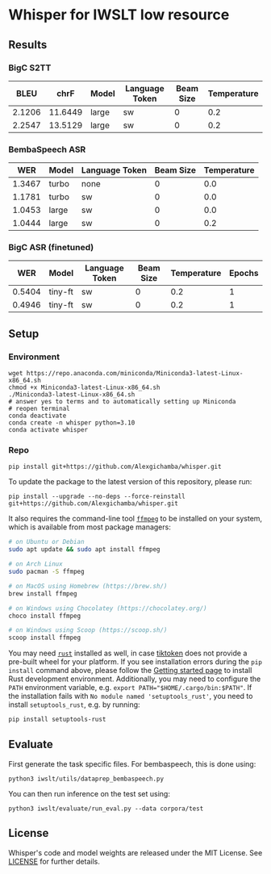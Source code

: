 # Whisper for IWSLT low resource

## Results

### BigC S2TT
| BLEU    |chrF     | Model | Language Token | Beam Size | Temperature |
|---------|---------|-------|--------------- |-----------|-------------|
|  2.1206 |  11.6449| large | sw             | 0         | 0.2         |
|  2.2547 |  13.5129| large | sw             | 0         | 0.2         |

### BembaSpeech ASR
| WER     | Model | Language Token | Beam Size | Temperature |
|---------|-------|--------------- |-----------|-------------|
| 1.3467  | turbo | none           | 0         | 0.0         |
| 1.1781  | turbo | sw             | 0         | 0.0         |
| 1.0453  | large | sw             | 0         | 0.0         |
| 1.0444  | large | sw             | 0         | 0.2         |

### BigC ASR (finetuned)
| WER    | Model | Language Token | Beam Size | Temperature | Epochs |
|---------|-------|--------------- |-----------|-------------|-------------|
| 0.5404  | tiny-ft | sw             | 0         | 0.2         |1|
| 0.4946 | tiny-ft | sw             | 0         | 0.2         |1|


## Setup

### Environment
```shell
wget https://repo.anaconda.com/miniconda/Miniconda3-latest-Linux-x86_64.sh
chmod +x Miniconda3-latest-Linux-x86_64.sh
./Miniconda3-latest-Linux-x86_64.sh
# answer yes to terms and to automatically setting up Miniconda
# reopen terminal
conda deactivate
conda create -n whisper python=3.10
conda activate whisper
```
### Repo

    pip install git+https://github.com/Alexgichamba/whisper.git 

To update the package to the latest version of this repository, please run:

    pip install --upgrade --no-deps --force-reinstall git+https://github.com/Alexgichamba/whisper.git

It also requires the command-line tool [`ffmpeg`](https://ffmpeg.org/) to be installed on your system, which is available from most package managers:

```bash
# on Ubuntu or Debian
sudo apt update && sudo apt install ffmpeg

# on Arch Linux
sudo pacman -S ffmpeg

# on MacOS using Homebrew (https://brew.sh/)
brew install ffmpeg

# on Windows using Chocolatey (https://chocolatey.org/)
choco install ffmpeg

# on Windows using Scoop (https://scoop.sh/)
scoop install ffmpeg
```

You may need [`rust`](http://rust-lang.org) installed as well, in case [tiktoken](https://github.com/openai/tiktoken) does not provide a pre-built wheel for your platform. If you see installation errors during the `pip install` command above, please follow the [Getting started page](https://www.rust-lang.org/learn/get-started) to install Rust development environment. Additionally, you may need to configure the `PATH` environment variable, e.g. `export PATH="$HOME/.cargo/bin:$PATH"`. If the installation fails with `No module named 'setuptools_rust'`, you need to install `setuptools_rust`, e.g. by running:

```bash
pip install setuptools-rust
```


## Evaluate
First generate the task specific files. For bembaspeech, this is done using:
```shell
python3 iwslt/utils/dataprep_bembaspeech.py
```

You can then run inference on the test set using:
```shell
python3 iwslt/evaluate/run_eval.py --data corpora/test 
```

## License

Whisper's code and model weights are released under the MIT License. See [LICENSE](https://github.com/openai/whisper/blob/main/LICENSE) for further details.
